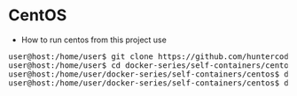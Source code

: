 # CentOS

- How to run centos from this project use

<pre>
user@host:/home/user$ git clone https://github.com/huntercodexs/docker-series.git .
user@host:/home/user$ cd docker-series/self-containers/centos
user@host:/home/user/docker-series/self-containers/centos$ docker-compose up --build
user@host:/home/user/docker-series/self-containers/centos$ docker-compose start
</pre>

